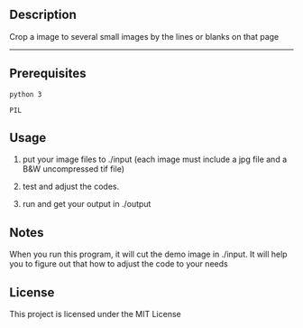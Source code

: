## Description

Crop a image to several small images by the lines or blanks on that page

---

## Prerequisites

```
python 3

PIL
```

## Usage

1. put your image files to ./input (each image must include a jpg file and a B&W uncompressed tif file)

2. test and adjust the codes. 

3. run and get your output in ./output

## Notes

When you run this program, it will cut the demo image in ./input. It will help you to figure out that how to adjust the code to your needs

## License

This project is licensed under the MIT License
